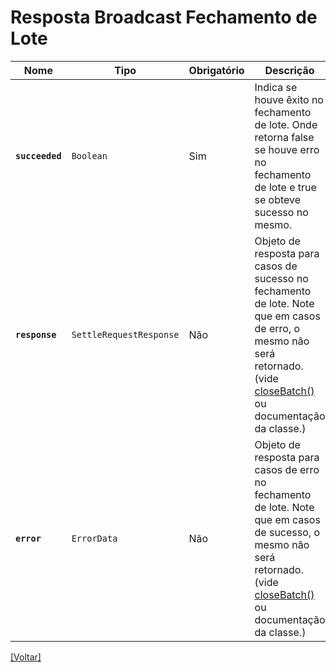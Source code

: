 # Resposta Broadcast Fechamento de Lote

| Nome | Tipo | Obrigatório | Descrição |
| --- | --- | --- | --- |
| **`succeeded`** | `Boolean` | Sim | Indica se houve êxito no fechamento de lote. Onde retorna false se houve erro no fechamento de lote e true se obteve sucesso no mesmo. |
| **`response`** | `SettleRequestResponse` | Não | Objeto de resposta para casos de sucesso no fechamento de lote. Note que em casos de erro, o mesmo não será retornado. (vide [closeBatch()](#closeBatch) ou documentação da classe.) |
| **`error`** | `ErrorData` | Não | Objeto de resposta para casos de erro no fechamento de lote. Note que em casos de sucesso, o mesmo não será retornado. (vide [closeBatch()](#closeBatch) ou documentação da classe.) |

[[Voltar]](./README.md)
